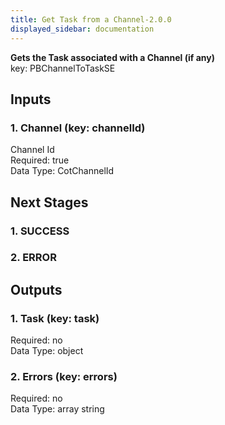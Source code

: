 ```yaml
---  
title: Get Task from a Channel-2.0.0  
displayed_sidebar: documentation  
---  
```

  
**Gets the Task associated with a Channel (if any)**  
key: PBChannelToTaskSE  
## Inputs  
### 1. Channel (key: channelId)  
Channel Id  
Required: true  
Data Type: CotChannelId   
## Next Stages  
### 1. SUCCESS  
  
### 2. ERROR  
  
## Outputs  
### 1. Task (key: task)  
  
Required: no  
Data Type: object   
### 2. Errors (key: errors)  
  
Required: no  
Data Type: array string